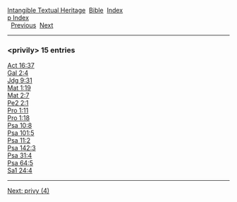 [Intangible Textual Heritage](../../index)  [Bible](../index) 
[Index](index)   
[p Index](_p_)  
  [Previous](c08850)  [Next](c08852) 

------------------------------------------------------------------------

### &lt;privily&gt; 15 entries

[Act 16:37](../kjv/act016.htm#037)  
[Gal 2:4](../kjv/gal002.htm#004)  
[Jdg 9:31](../kjv/jdg009.htm#031)  
[Mat 1:19](../kjv/mat001.htm#019)  
[Mat 2:7](../kjv/mat002.htm#007)  
[Pe2 2:1](../kjv/pe2002.htm#001)  
[Pro 1:11](../kjv/pro001.htm#011)  
[Pro 1:18](../kjv/pro001.htm#018)  
[Psa 10:8](../kjv/psa010.htm#008)  
[Psa 101:5](../kjv/psa101.htm#005)  
[Psa 11:2](../kjv/psa011.htm#002)  
[Psa 142:3](../kjv/psa142.htm#003)  
[Psa 31:4](../kjv/psa031.htm#004)  
[Psa 64:5](../kjv/psa064.htm#005)  
[Sa1 24:4](../kjv/sa1024.htm#004)  

------------------------------------------------------------------------

[Next: privy (4)](c08852)
